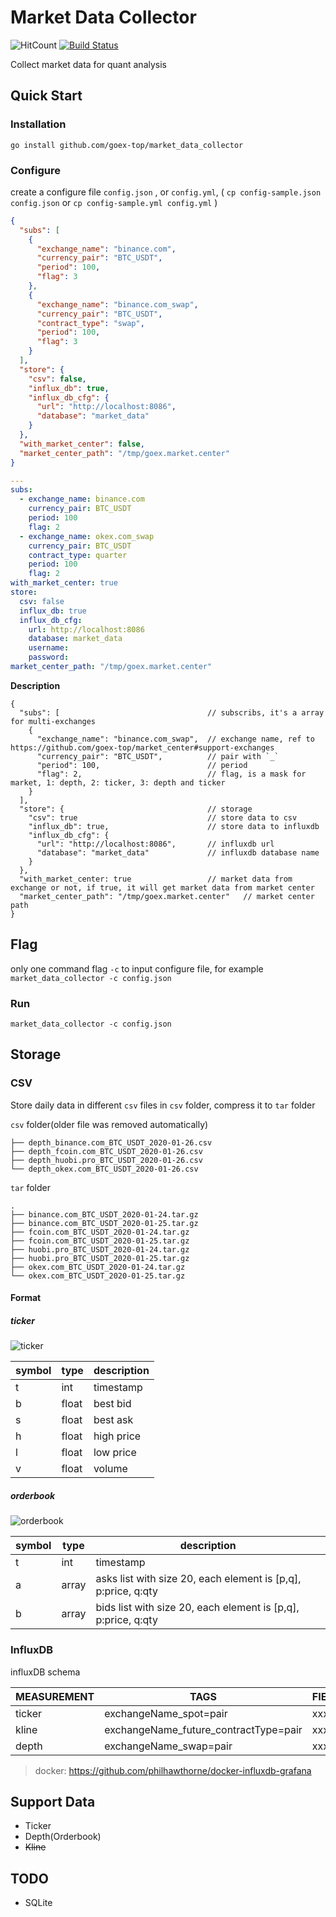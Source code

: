 # Market Data Collector
![HitCount](http://hits.dwyl.io/goex-top/market_data_collector.svg) 
[![Build Status](https://travis-ci.org/goex-top/market_data_collector.png)](https://travis-ci.org/goex-top/market_data_collector)


Collect market data for quant analysis
## Quick Start
### Installation

`go install github.com/goex-top/market_data_collector`

### Configure
create a configure file `config.json` , or `config.yml`, ( `cp config-sample.json config.json` or `cp config-sample.yml config.yml` )
```json
{
  "subs": [
    {
      "exchange_name": "binance.com",
      "currency_pair": "BTC_USDT",
      "period": 100,
      "flag": 3
    },
    {
      "exchange_name": "binance.com_swap",
      "currency_pair": "BTC_USDT",
      "contract_type": "swap",
      "period": 100,
      "flag": 3
    }
  ],
  "store": {
    "csv": false,
    "influx_db": true,
    "influx_db_cfg": {
      "url": "http://localhost:8086",
      "database": "market_data"
    }
  },
  "with_market_center": false,
  "market_center_path": "/tmp/goex.market.center"
}
```

```yaml
---
subs:
  - exchange_name: binance.com
    currency_pair: BTC_USDT
    period: 100
    flag: 2
  - exchange_name: okex.com_swap
    currency_pair: BTC_USDT
    contract_type: quarter
    period: 100
    flag: 2
with_market_center: true
store:
  csv: false
  influx_db: true
  influx_db_cfg:
    url: http://localhost:8086
    database: market_data
    username: 
    password:
market_center_path: "/tmp/goex.market.center"
```

**Description**

```
{
  "subs": [                                 // subscribs, it's a array for multi-exchanges
    {
      "exchange_name": "binance.com_swap",  // exchange name, ref to https://github.com/goex-top/market_center#support-exchanges
      "currency_pair": "BTC_USDT",          // pair with `_`
      "period": 100,                        // period
      "flag": 2,                            // flag, is a mask for market, 1: depth, 2: ticker, 3: depth and ticker
    }
  ],
  "store": {                                // storage
    "csv": true                             // store data to csv
    "influx_db": true,                      // store data to influxdb
    "influx_db_cfg": {
      "url": "http://localhost:8086",       // influxdb url
      "database": "market_data"             // influxdb database name
    }
  },
  "with_market_center: true                 // market data from exchange or not, if true, it will get market data from market center
  "market_center_path": "/tmp/goex.market.center"   // market center path
}

```

## Flag
only one command flag `-c` to input configure file, for example `market_data_collector -c config.json`


### Run
`market_data_collector -c config.json`

## Storage
### CSV
Store daily data in different `csv` files in `csv` folder, compress it to `tar` folder

`csv` folder(older file was removed automatically)
```
├── depth_binance.com_BTC_USDT_2020-01-26.csv
├── depth_fcoin.com_BTC_USDT_2020-01-26.csv
├── depth_huobi.pro_BTC_USDT_2020-01-26.csv
└── depth_okex.com_BTC_USDT_2020-01-26.csv
```

`tar` folder
```
.
├── binance.com_BTC_USDT_2020-01-24.tar.gz
├── binance.com_BTC_USDT_2020-01-25.tar.gz
├── fcoin.com_BTC_USDT_2020-01-24.tar.gz
├── fcoin.com_BTC_USDT_2020-01-25.tar.gz
├── huobi.pro_BTC_USDT_2020-01-24.tar.gz
├── huobi.pro_BTC_USDT_2020-01-25.tar.gz
├── okex.com_BTC_USDT_2020-01-24.tar.gz
└── okex.com_BTC_USDT_2020-01-25.tar.gz
```

#### Format
##### ticker
![ticker](ticker.png)

|  symbol | type | description |
|  ----  | ----  | ----  |
| t  | int | timestamp |
| b  | float | best bid |
| s  | float | best ask |
| h  | float | high price |
| l  | float | low price |
| v  | float | volume |

##### orderbook
![orderbook](orderbook.png)

|  symbol | type | description |
|  ----  | ----  | ----  |
| t  | int | timestamp |
| a  | array | asks list with size 20, each element is [p,q], p:price, q:qty |
| b  | array | bids list with size 20, each element is [p,q], p:price, q:qty |

### InfluxDB

influxDB schema

|MEASUREMENT | TAGS | FIELDS|
|  ----  | ----  | ----  |
|ticker  | exchangeName_spot=pair    | xxx|
|kline  | exchangeName_future_contractType=pair  | xxx|
|depth  | exchangeName_swap=pair    | xxx |

> docker: https://github.com/philhawthorne/docker-influxdb-grafana

## Support Data
* Ticker 
* Depth(Orderbook)
* ~~Kline~~

## TODO
* SQLite


